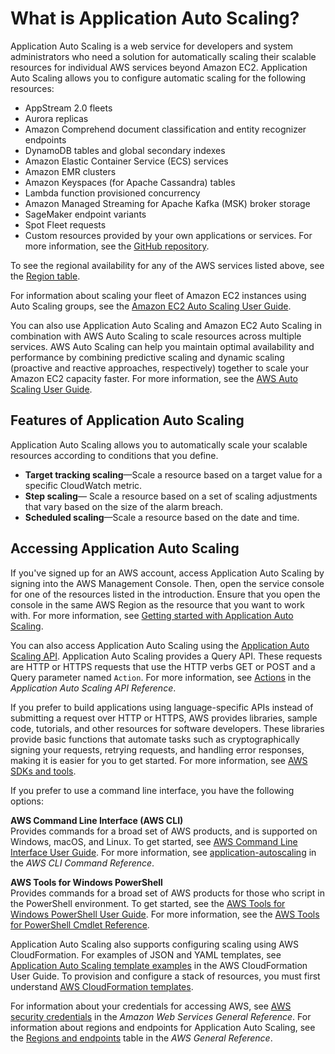 # What is Application Auto Scaling?<a name="what-is-application-auto-scaling"></a>

Application Auto Scaling is a web service for developers and system administrators who need a solution for automatically scaling their scalable resources for individual AWS services beyond Amazon EC2\. Application Auto Scaling allows you to configure automatic scaling for the following resources:

 
+ AppStream 2\.0 fleets
+ Aurora replicas
+ Amazon Comprehend document classification and entity recognizer endpoints
+ DynamoDB tables and global secondary indexes
+ Amazon Elastic Container Service \(ECS\) services
+ Amazon EMR clusters
+ Amazon Keyspaces \(for Apache Cassandra\) tables
+ Lambda function provisioned concurrency
+ Amazon Managed Streaming for Apache Kafka \(MSK\) broker storage
+ SageMaker endpoint variants
+ Spot Fleet requests
+ Custom resources provided by your own applications or services\. For more information, see the [GitHub repository](https://github.com/aws/aws-auto-scaling-custom-resource)\. 

To see the regional availability for any of the AWS services listed above, see the [Region table](https://aws.amazon.com/about-aws/global-infrastructure/regional-product-services/)\.

For information about scaling your fleet of Amazon EC2 instances using Auto Scaling groups, see the [Amazon EC2 Auto Scaling User Guide](https://docs.aws.amazon.com/autoscaling/ec2/userguide/)\. 

You can also use Application Auto Scaling and Amazon EC2 Auto Scaling in combination with AWS Auto Scaling to scale resources across multiple services\. AWS Auto Scaling can help you maintain optimal availability and performance by combining predictive scaling and dynamic scaling \(proactive and reactive approaches, respectively\) together to scale your Amazon EC2 capacity faster\. For more information, see the [AWS Auto Scaling User Guide](https://docs.aws.amazon.com/autoscaling/plans/userguide/)\.

## Features of Application Auto Scaling<a name="features"></a>

Application Auto Scaling allows you to automatically scale your scalable resources according to conditions that you define\.
+ **Target tracking scaling**—Scale a resource based on a target value for a specific CloudWatch metric\.
+ **Step scaling**— Scale a resource based on a set of scaling adjustments that vary based on the size of the alarm breach\.
+ **Scheduled scaling**—Scale a resource based on the date and time\.

## Accessing Application Auto Scaling<a name="access"></a>

If you've signed up for an AWS account, access Application Auto Scaling by signing into the AWS Management Console\. Then, open the service console for one of the resources listed in the introduction\. Ensure that you open the console in the same AWS Region as the resource that you want to work with\. For more information, see [Getting started with Application Auto Scaling](getting-started.md)\.

You can also access Application Auto Scaling using the [Application Auto Scaling API](https://docs.aws.amazon.com/autoscaling/application/APIReference/)\. Application Auto Scaling provides a Query API\. These requests are HTTP or HTTPS requests that use the HTTP verbs GET or POST and a Query parameter named `Action`\. For more information, see [Actions](https://docs.aws.amazon.com/autoscaling/application/APIReference/API_Operations.html) in the *Application Auto Scaling API Reference*\.

If you prefer to build applications using language\-specific APIs instead of submitting a request over HTTP or HTTPS, AWS provides libraries, sample code, tutorials, and other resources for software developers\. These libraries provide basic functions that automate tasks such as cryptographically signing your requests, retrying requests, and handling error responses, making it is easier for you to get started\. For more information, see [AWS SDKs and tools](https://aws.amazon.com/tools/)\.

If you prefer to use a command line interface, you have the following options:

**AWS Command Line Interface \(AWS CLI\)**  
Provides commands for a broad set of AWS products, and is supported on Windows, macOS, and Linux\. To get started, see [AWS Command Line Interface User Guide](https://docs.aws.amazon.com/cli/latest/userguide/)\. For more information, see [application\-autoscaling](https://docs.aws.amazon.com/cli/latest/reference/application-autoscaling/) in the *AWS CLI Command Reference*\.

**AWS Tools for Windows PowerShell**  
Provides commands for a broad set of AWS products for those who script in the PowerShell environment\. To get started, see the [AWS Tools for Windows PowerShell User Guide](https://docs.aws.amazon.com/powershell/latest/userguide/)\. For more information, see the [AWS Tools for PowerShell Cmdlet Reference](https://docs.aws.amazon.com/powershell/latest/reference/)\.

Application Auto Scaling also supports configuring scaling using AWS CloudFormation\. For examples of JSON and YAML templates, see [Application Auto Scaling template examples](https://docs.aws.amazon.com/AWSCloudFormation/latest/UserGuide/quickref-autoscaling.html#scenario-app-as-template-examples) in the AWS CloudFormation User Guide\. To provision and configure a stack of resources, you must first understand [AWS CloudFormation templates](https://docs.aws.amazon.com/AWSCloudFormation/latest/UserGuide/template-guide.html)\.

For information about your credentials for accessing AWS, see [AWS security credentials](https://docs.aws.amazon.com/general/latest/gr/aws-security-credentials.html) in the *Amazon Web Services General Reference*\. For information about regions and endpoints for Application Auto Scaling, see the [Regions and endpoints](https://docs.aws.amazon.com/general/latest/gr/as-app.html) table in the *AWS General Reference*\. 